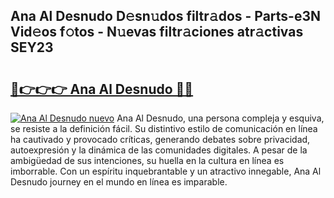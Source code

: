 ## Ana Al Desnudo D𝚎sn𝚞dos filtr𝚊dos - Parts-e3N Vid𝚎os f𝚘tos - N𝚞evas filtr𝚊ciones atr𝚊ctivas SEY23

# <h2><a href="http://mb49x6.tromn.icu/?c=Ana+Al+Desnudo">🔗👉👉👉 Ana Al Desnudo 🔗🔗</a></h2>

[![Ana Al Desnudo nuevo](https://i.imgur.com/pEAQMta.gif)](http://mb49x6.tromn.icu/?c=Ana+Al+Desnudo)
Ana Al Desnudo, una persona compleja y esquiva, se resiste a la definición fácil. Su distintivo estilo de comunicación en línea ha cautivado y provocado críticas, generando debates sobre privacidad, autoexpresión y la dinámica de las comunidades digitales. A pesar de la ambigüedad de sus intenciones, su huella en la cultura en línea es imborrable. Con un espíritu inquebrantable y un atractivo innegable, Ana Al Desnudo journey en el mundo en línea es imparable.
